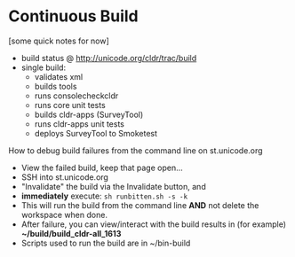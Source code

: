 # Continuous Build

\[some quick notes for now\]

*   build status @ http://unicode.org/cldr/trac/build
*   single build:
    *   validates xml
    *   builds tools
    *   runs consolecheckcldr
    *   runs core unit tests
    *   builds cldr-apps (SurveyTool)
    *   runs cldr-apps unit tests
    *   deploys SurveyTool to Smoketest

How to debug build failures from the command line on st.unicode.org

*   View the failed build, keep that page open…
*   SSH into st.unicode.org
*   "Invalidate" the build via the Invalidate button, and
*   **immediately** execute: `sh runbitten.sh -s -k`
*   This will run the build from the command line **AND** not delete the
    workspace when done.
*   After failure, you can view/interact with the build results in (for example)
    **~/build/build_cldr-all_1613**
*   Scripts used to run the build are in ~/bin-build

